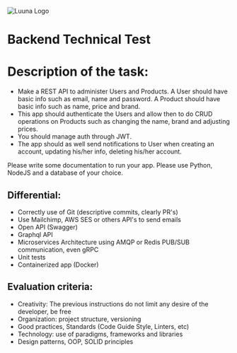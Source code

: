 ![Luuna Logo](https://luuna-bucket.imgix.net/img/header-logo.svg?auto=compress,format)

# Backend Technical Test

# Description of the task:

- Make a REST API to administer Users and Products. A User should have basic info such as email, name and password. A Product should have basic info such as name, price and brand.
- This app should authenticate the Users and allow then to do CRUD operations on Products such as changing the name, brand and adjusting prices.
- You should manage auth through JWT.
- The app should as well send notifications to User when creating an account, updating his/her info, deleting his/her account.

Please write some documentation to run your app. Please use Python, NodeJS and a database of your choice.

## Differential:

- Correctly use of Git (descriptive commits, clearly PR's)
- Use Mailchimp, AWS SES or others API's to send emails
- Open API (Swagger)
- Graphql API
- Microservices Architecture using AMQP or Redis PUB/SUB communication, even gRPC
- Unit tests
- Containerized app (Docker)

## Evaluation criteria:

- Creativity: The previous instructions do not limit any desire of the developer, be free
- Organization: project structure, versioning
- Good practices, Standards (Code Guide Style, Linters, etc)
- Technology: use of paradigms, frameworks and libraries
- Design patterns, OOP, SOLID principles
